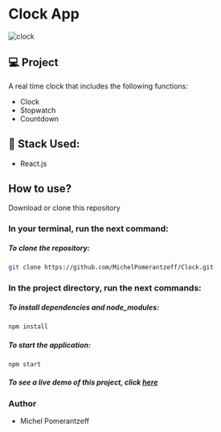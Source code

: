 # Clock App

![clock](https://user-images.githubusercontent.com/96065240/196055089-4ece79a8-b4c0-4b36-a904-726c651b7371.png)


## 💻 Project
A real time clock that includes the following functions:
- Clock
- Stopwatch
- Countdown

## 🚀 Stack Used:
- React.js

## How to use?
Download or clone this repository
### In your terminal, run the next command:
##### To clone the repository:
```bash
git clone https://github.com/MichelPomerantzeff/Clock.git
```

### In the project directory, run the next commands:

##### To install dependencies and node_modules:
```bash
npm install
```

##### To start the application:
```bash
npm start
```

##### To see a live demo of this project, click [here](https://michelpomerantzeff.github.io/Clock/)

### Author
- Michel Pomerantzeff

